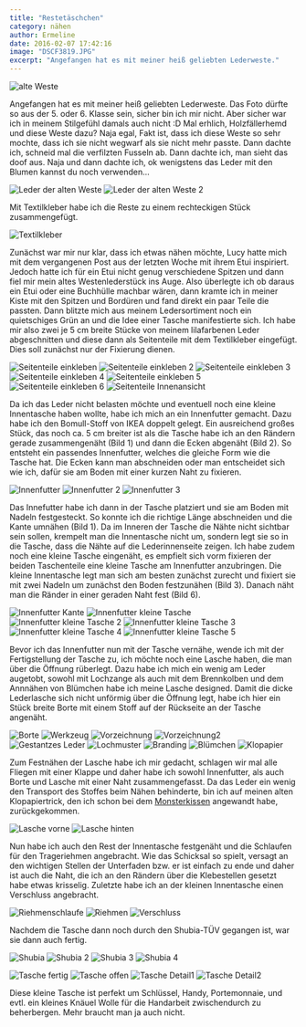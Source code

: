 ```yaml
---
title: "Restetäschchen"
category: nähen
author: Ermeline
date: 2016-02-07 17:42:16
image: "DSCF3819.JPG"
excerpt: "Angefangen hat es mit meiner heiß geliebten Lederweste."
---
```


![alte Weste](DSCF3824.JPG)

Angefangen hat es mit meiner heiß geliebten Lederweste. Das Foto dürfte so aus der 5. oder 6. Klasse sein, sicher bin ich mir nicht. Aber sicher war ich in meinem Stilgefühl damals auch nicht :D 
Mal erhlich, Holzfällerhemd und diese Weste dazu? Naja egal, Fakt ist, dass ich diese Weste so sehr mochte, dass ich sie nicht wegwarf als sie nicht mehr passte. 
Dann dachte ich, schneid mal die verfilzten Fusseln ab. Dann dachte ich, man sieht das doof aus. Naja und dann dachte ich, ok wenigstens das Leder mit den Blumen kannst du noch verwenden...

![Leder der alten Weste](DSCF3766.JPG)
![Leder der alten Weste 2](DSCF3767.JPG)

Mit Textilkleber habe ich die Reste zu einem rechteckigen Stück zusammengefügt.

![Textilkleber](DSCF3770.JPG)

Zunächst war mir nur klar, dass ich etwas nähen möchte, Lucy hatte mich mit dem vergangenen Post aus der letzten Woche mit ihrem Etui inspiriert. Jedoch hatte ich für ein Etui nicht genug verschiedene Spitzen und dann fiel mir mein altes Westenlederstück ins Auge.
Also überlegte ich ob daraus ein Etui oder eine Buchhülle machbar wären, dann kramte ich in meiner Kiste mit den Spitzen und Bordüren und fand direkt ein paar Teile die passten. Dann blitzte mich aus meinem Ledersortiment noch ein quietschiges Grün an und die Idee einer Tasche manifestierte sich.
Ich habe mir also zwei je 5 cm breite Stücke von meinem lilafarbenen Leder abgeschnitten und diese dann als Seitenteile mit dem Textilkleber eingefügt. Dies soll zunächst nur der Fixierung dienen.

![Seitenteile einkleben](DSCF3772.JPG)
![Seitenteile einkleben 2](DSCF3771.JPG)
![Seitenteile einkleben 3](DSCF3776.JPG)
![Seitenteile einkleben 4](DSCF3777.JPG)
![Seitenteile einkleben 5](DSCF3774.JPG)
![Seitenteile einkleben 6](DSCF3773.JPG)
![Seitenteile Innenansicht](DSCF3775.JPG)

Da ich das Leder nicht belasten möchte und eventuell noch eine kleine Innentasche haben wollte, habe ich mich an ein Innenfutter gemacht. Dazu habe ich den Bomull-Stoff von IKEA doppelt gelegt. Ein ausreichend großes Stück, das noch ca. 5 cm breiter ist als die Tasche habe ich an den Rändern gerade zusammengenäht (Bild 1) und dann die Ecken abgenäht (Bild 2). So entsteht ein passendes Innenfutter, welches die gleiche Form wie die Tasche hat. Die Ecken kann man abschneiden oder man entscheidet sich wie ich, dafür sie am Boden mit einer kurzen Naht zu fixieren.

![Innenfutter](DSCF3779.JPG)
![Innenfutter 2](DSCF3780.JPG)
![Innenfutter 3](DSCF3781.JPG)

Das Innefutter habe ich dann in der Tasche platziert und sie am Boden mit Nadeln festgesteckt. So konnte ich die richtige Länge abschneiden und die Kante umnähen (Bild 1). Da im Inneren der Tasche die Nähte nicht sichtbar sein sollen, krempelt man die Innentasche nicht um, sondern legt sie so in die Tasche, dass die Nähte auf die Lederinnenseite zeigen. Ich habe zudem noch eine kleine Tasche eingenäht, es empfielt sich vorm fixieren der beiden Taschenteile eine kleine Tasche am Innenfutter anzubringen. Die kleine Innentasche legt man sich am besten zunächst zurecht und fixiert sie mit zwei Nadeln um zunächst den Boden festzunähen (Bild 3). Danach näht man die Ränder in einer geraden Naht fest (Bild 6).

![Innenfutter Kante](DSCF3788.JPG)
![Innenfutter kleine Tasche](DSCF3789.JPG)
![Innenfutter kleine Tasche 2](DSCF3790.JPG)
![Innenfutter kleine Tasche 3](DSCF3791.JPG)
![Innenfutter kleine Tasche 4](DSCF3792.JPG)
![Innenfutter kleine Tasche 5](DSCF3794.JPG)

Bevor ich das Innenfutter nun mit der Tasche vernähe, wende ich mit der Fertigstellung der Tasche zu, ich möchte noch eine Lasche haben, die man über die Öffnung rüberlegt.
Dazu habe ich mich ein wenig am Leder augetobt, sowohl mit Lochzange als auch mit dem Brennkolben und dem Annnähen von Blümchen habe ich meine Lasche designed. Damit die dicke Lederlasche sich nicht unförmig über die Öffnung legt, habe ich hier ein Stück breite Borte mit einem Stoff auf der Rückseite an der Tasche angenäht. 

![Borte](DSCF3793.JPG)
![Werkzeug](DSCF3785.JPG)
![Vorzeichnung](DSCF3784.JPG)
![Vorzeichnung2](DSCF3786.JPG)
![Gestantzes Leder](DSCF3787.JPG)
![Lochmuster](DSCF3795.JPG)
![Branding](DSCF3805.JPG)
![Blümchen](DSCF3806.JPG)
![Klopapier](DSCF3797.JPG)

Zum Festnähen der Lasche habe ich mir gedacht, schlagen wir mal alle Fliegen mit einer Klappe und daher habe ich sowohl Innenfutter, als auch Borte und Lasche mit einer Naht zusammengefasst. Da das Leder ein wenig den Transport des Stoffes beim Nähen behinderte, bin ich auf meinen alten Klopapiertrick, den ich schon bei dem [Monsterkissen](http://flauschiversum.de/2015/04/monstermassiges-kuschelkissen/) angewandt habe, zurückgekommen. 

![Lasche vorne](DSCF3798.JPG)
![Lasche hinten](DSCF3799.JPG)

Nun habe ich auch den Rest der Innentasche festgenäht und die Schlaufen für den Trageriehmen angebracht. Wie das Schicksal so spielt, versagt an den wichtigen Stellen der Unterfaden bzw. er ist einfach zu ende und daher ist auch die Naht, die ich an den Rändern über die Klebestellen gesetzt habe etwas krisselig. 
Zuletzte habe ich an der kleinen Innentasche einen Verschluss angebracht.

![Riehmenschlaufe](DSCF3801.JPG)
![Riehmen](DSCF3802.JPG)
![Verschluss](DSCF3807.JPG)

Nachdem die Tasche dann noch durch den Shubia-TÜV gegangen ist, war sie dann auch fertig.

![Shubia](DSCF3804.JPG)
![Shubia 2](DSCF3811.JPG)
![Shubia 3](DSCF3812.JPG)
![Shubia 4](DSCF3814.JPG)

![Tasche fertig](DSCF3819.JPG)
![Tasche offen](DSCF3820.JPG)
![Tasche Detail1](DSCF3821.JPG)
![Tasche Detail2](DSCF3822.JPG)

Diese kleine Tasche ist perfekt um Schlüssel, Handy, Portemonnaie, und evtl. ein kleines Knäuel Wolle für die Handarbeit zwischendurch zu beherbergen. Mehr braucht man ja auch nicht.
